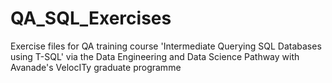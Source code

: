 # QA_SQL_Exercises

Exercise files for QA training course 'Intermediate Querying SQL Databases using T-SQL'
via the Data Engineering and Data Science Pathway with Avanade's VelocITy graduate programme

